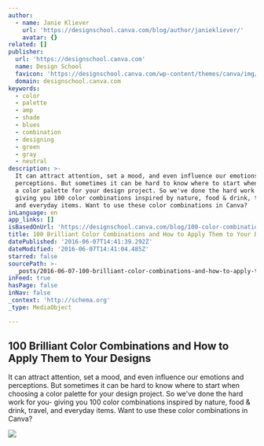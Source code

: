 ```yaml
---
author:
  - name: Janie Kliever
    url: 'https://designschool.canva.com/blog/author/janiekliever/'
    avatar: {}
related: []
publisher:
  url: 'https://designschool.canva.com'
  name: Design School
  favicon: 'https://designschool.canva.com/wp-content/themes/canva/img/icons/favicon.ico'
  domain: designschool.canva.com
keywords:
  - color
  - palette
  - amp
  - shade
  - blues
  - combination
  - designing
  - green
  - gray
  - neutral
description: >-
  It can attract attention, set a mood, and even influence our emotions and
  perceptions. But sometimes it can be hard to know where to start when choosing
  a color palette for your design project. So we've done the hard work for you-
  giving you 100 color combinations inspired by nature, food & drink, travel,
  and everyday items. Want to use these color combinations in Canva?
inLanguage: en
app_links: []
isBasedOnUrl: 'https://designschool.canva.com/blog/100-color-combinations/'
title: 100 Brilliant Color Combinations and How to Apply Them to Your Designs
datePublished: '2016-06-07T14:41:39.292Z'
dateModified: '2016-06-07T14:41:04.485Z'
starred: false
sourcePath: >-
  _posts/2016-06-07-100-brilliant-color-combinations-and-how-to-apply-them-to-yo.md
inFeed: true
hasPage: false
inNav: false
_context: 'http://schema.org'
_type: MediaObject

---
```

<article style=""><h1>100 Brilliant Color Combinations and How to Apply Them to Your Designs</h1><p>It can attract attention, set a mood, and even influence our emotions and perceptions. But sometimes it can be hard to know where to start when choosing a color palette for your design project. So we've done the hard work for you- giving you 100 color combinations inspired by nature, food &amp; drink, travel, and everyday items. Want to use these color combinations in Canva?</p><img src="https://designschool.canva.com/wp-content/uploads/sites/2/2015/06/Screen-Shot-2015-06-17-at-5.03.31-pm.png" /></article>